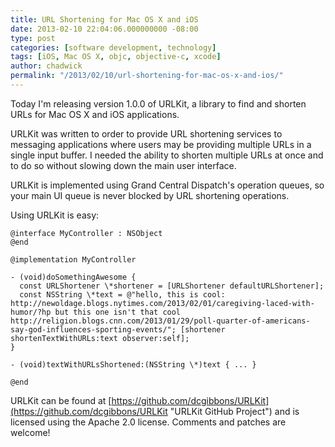 ```yaml
---
title: URL Shortening for Mac OS X and iOS
date: 2013-02-10 22:04:06.000000000 -08:00
type: post
categories: [software development, technology]
tags: [iOS, Mac OS X, objc, objective-c, xcode]
author: chadwick
permalink: "/2013/02/10/url-shortening-for-mac-os-x-and-ios/"
---
```

Today I'm releasing version 1.0.0 of URLKit, a library to find and shorten
URLs for Mac OS X and iOS applications.

URLKit was written to order to provide URL shortening services to messaging
applications where users may be providing multiple URLs in a single input
buffer. I needed the ability to shorten multiple URLs at once and to do so
without slowing down the main user interface.

URLKit is implemented using Grand Central Dispatch's operation queues, so your
main UI queue is never blocked by URL shortening operations.

Using URLKit is easy:

```
@interface MyController : NSObject 
@end 

@implementation MyController 

- (void)doSomethingAwesome { 
  const URLShortener \*shortener = [URLShortener defaultURLShortener]; 
  const NSString \*text = @"hello, this is cool: http://newoldage.blogs.nytimes.com/2013/02/01/caregiving-laced-with-humor/?hp but this one isn't that cool http://religion.blogs.cnn.com/2013/01/29/poll-quarter-of-americans-say-god-influences-sporting-events/"; [shortener shortenTextWithURLs:text observer:self]; 
} 

- (void)textWithURLsShortened:(NSString \*)text { ... } 

@end
```

URLKit can be found at
[https://github.com/dcgibbons/URLKit](https://github.com/dcgibbons/URLKit
"URLKit GitHub Project") and is licensed using the Apache 2.0 license.
Comments and patches are welcome!

